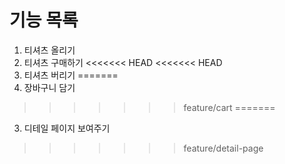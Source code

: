# 기능 목록
1. 티셔츠 올리기
2. 티셔츠 구매하기
<<<<<<< HEAD
<<<<<<< HEAD
3. 티셔츠 버리기
=======
3. 장바구니 담기
>>>>>>> feature/cart
=======
3. 디테일 페이지 보여주기
>>>>>>> feature/detail-page
